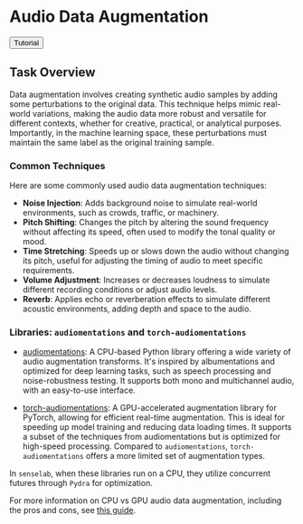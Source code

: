 # Audio Data Augmentation

<button class="tutorial-button" onclick="window.location.href='https://github.com/sensein/senselab/blob/main/tutorials/audio/audio_data_augmentation.ipynb'">Tutorial</button>

## Task Overview
Data augmentation involves creating synthetic audio samples by adding some perturbations to the original data. This technique helps mimic real-world variations, making the audio data more robust and versatile for different contexts, whether for creative, practical, or analytical purposes. Importantly, in the machine learning space, these perturbations must maintain the same label as the original training sample.

### Common Techniques

Here are some commonly used audio data augmentation techniques:

- **Noise Injection**: Adds background noise to simulate real-world environments, such as crowds, traffic, or machinery.
- **Pitch Shifting**: Changes the pitch by altering the sound frequency without affecting its speed, often used to modify the tonal quality or mood.
- **Time Stretching**: Speeds up or slows down the audio without changing its pitch, useful for adjusting the timing of audio to meet specific requirements.
- **Volume Adjustment**: Increases or decreases loudness to simulate different recording conditions or adjust audio levels.
- **Reverb**: Applies echo or reverberation effects to simulate different acoustic environments, adding depth and space to the audio.

### Libraries: `audiomentations` and `torch-audiomentations`

- [audiomentations](https://github.com/iver56/audiomentations): A CPU-based Python library offering a wide variety of audio augmentation transforms. It's inspired by albumentations and optimized for deep learning tasks, such as speech processing and noise-robustness testing. It supports both mono and multichannel audio, with an easy-to-use interface.

- [torch-audiomentations](https://github.com/asteroid-team/torch-audiomentations): A GPU-accelerated augmentation library for PyTorch, allowing for efficient real-time augmentation. This is ideal for speeding up model training and reducing data loading times. It supports a subset of the techniques from audiomentations but is optimized for high-speed processing.
Compared to `audiomentations`, `torch-audiomentations` offers a more limited set of augmentation types.

In `senselab`, when these libraries run on a CPU, they utilize concurrent futures through `Pydra` for optimization.

For more information on CPU vs GPU audio data augmentation, including the pros and cons, see [this guide](https://iver56.github.io/audiomentations/guides/cpu_vs_gpu/).
